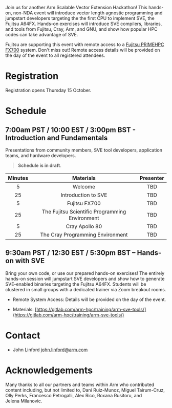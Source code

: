 Join us for another Arm Scalable Vector Extension Hackathon!  This hands-on, non-NDA event will introduce vector length agnostic programming and jumpstart developers targeting the the first CPU to implement SVE, the Fujitsu A64FX.  Hands-on exercises will introduce SVE compilers, libraries, and tools from Fujitsu, Cray, Arm, and GNU, and show how popular HPC codes can take advantage of SVE.

Fujitsu are supporting this event with remote access to a [Fujitsu PRIMEHPC FX700](https://www.fujitsu.com/global/products/computing/servers/supercomputer/) system.  Don't miss out!  Remote access details will be provided on the day of the event to all registered attendees.

# Registration

Registration opens Thursday 15 October.

# Schedule

## 7:00am PST / 10:00 EST / 3:00pm BST - Introduction and Fundamentals

Presentations from community members, SVE tool developers, application teams, and hardware developers.

> **Schedule is in draft**.  

  Minutes | Materials | Presenter 
  :-----: | :-------: | :-------: 
   5 | Welcome | TBD
  25 | Introduction to SVE | TBD
   5 | Fujitsu FX700 | TBD
  25 | The Fujitsu Scientific Programming Environment | TBD
   5 | Cray Apollo 80 | TBD
  25 | The Cray Programming Environment | TBD 


## 9:30am PST / 12:30 EST / 5:30pm BST – Hands-on with SVE

Bring your own code, or use our prepared hands-on exercises!  The entirely hands-on session will jumpstart SVE developers and show how to generate SVE-enabled binaries targeting the Fujitsu A64FX. Students will be clustered in small groups with a dedicated trainer via Zoom breakout rooms.

 * Remote System Access: Details will be provided on the day of the event.

 * Materials: [https://gitlab.com/arm-hpc/training/arm-sve-tools/](https://gitlab.com/arm-hpc/training/arm-sve-tools/)

# Contact

 * John Linford <john.linford@arm.com>

# Acknowledgements

Many thanks to all our partners and teams within Arm who contributed content including, but not limited to, Dani Ruiz-Munoz, Miguel Tairum-Cruz, Olly Perks, Francesco Petrogalli, Alex Rico, Roxana Rusitoru, and Jelena Milanovic.

